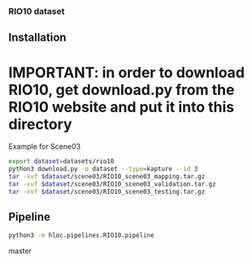 ###  RIO10 dataset

## Installation

# IMPORTANT: in order to download RIO10, get download.py from the RIO10 website and put it into this directory
Example for Scene03
```bash
export dataset=datasets/rio10
python3 download.py -o dataset --type=kapture --id 3
tar -xvf $dataset/scene03/RIO10_scene03_mapping.tar.gz
tar -xvf $dataset/scene03/RIO10_scene03_validation.tar.gz
tar -xvf $dataset/scene03/RIO10_scene03_testing.tar.gz
```

## Pipeline

```bash
python3 -m hloc.pipelines.RIO10.pipeline
```
 master
